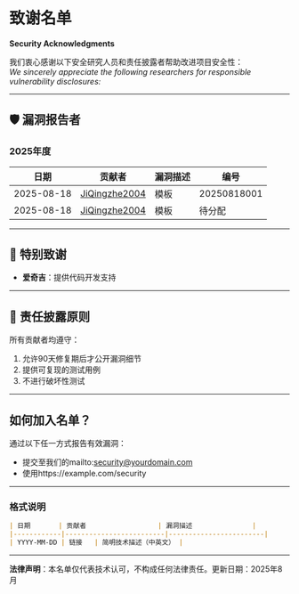 # 致谢名单  
**Security Acknowledgments**  

我们衷心感谢以下安全研究人员和责任披露者帮助改进项目安全性：  
*We sincerely appreciate the following researchers for responsible vulnerability disclosures:*

---

## 🛡️ 漏洞报告者  
### 2025年度  
| 日期       | 贡献者                  | 漏洞描述                          | 编号       |  
|------------|-------------------------|-----------------------------------|---------------|  
| 2025-08-18 | [JiQingzhe2004](https://github.com/JiQingzhe2004) | 模板           | 20250818001 |  
| 2025-08-18 | [JiQingzhe2004](https://github.com/JiQingzhe2004) | 模板           | 待分配        |  

---

## 🌟 特别致谢  
- **爱奇吉**：提供代码开发支持 

---

## 🤝 责任披露原则  
所有贡献者均遵守：  
1. 允许90天修复期后才公开漏洞细节  
2. 提供可复现的测试用例  
3. 不进行破坏性测试  

---

## 如何加入名单？  
通过以下任一方式报告有效漏洞：  
- 提交至我们的mailto:security@yourdomain.com  
- 使用https://example.com/security  

---

### 格式说明  
```markdown
| 日期       | 贡献者                  | 漏洞描述               |  
|------------|-------------------------|------------------------|  
| YYYY-MM-DD | 链接   | 简明技术描述（中英文） |  
```

---

**法律声明**：本名单仅代表技术认可，不构成任何法律责任。更新日期：2025年8月  
